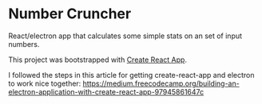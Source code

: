 # Number Cruncher

React/electron app that calculates some simple stats on an set of input numbers.

This project was bootstrapped with [Create React App](https://github.com/facebookincubator/create-react-app).

I followed the steps in this article for getting create-react-app and electron to work nice together: 
https://medium.freecodecamp.org/building-an-electron-application-with-create-react-app-97945861647c 
